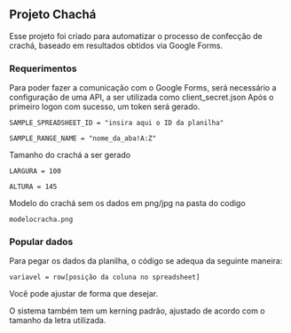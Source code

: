 ## Projeto Chachá
Esse projeto foi criado para automatizar o processo de confecção de crachá, baseado em resultados obtidos via Google Forms.


### Requerimentos

Para poder fazer a comunicação com o Google Forms, será necessário a configuração de uma API, a ser utilizada como client_secret.json
Após o primeiro logon com sucesso, um token será gerado.

`SAMPLE_SPREADSHEET_ID = "insira aqui o ID da planilha"`

`SAMPLE_RANGE_NAME = "nome_da_aba!A:Z"`

Tamanho do crachá a ser gerado

`LARGURA = 100`

`ALTURA = 145`

Modelo do crachá sem os dados em png/jpg na pasta do codigo 

`modelocracha.png`

### Popular dados
Para pegar os dados da planilha, o código se adequa da seguinte maneira:

`variavel = row[posição da coluna no spreadsheet]`

Você pode ajustar de forma que desejar.

O sistema também tem um kerning padrão, ajustado de acordo com o tamanho da letra utilizada.


